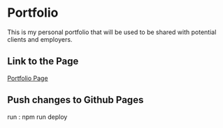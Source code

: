 # Portfolio

This is my personal portfolio that will be used to be shared with potential clients and employers.

## Link to the Page

[Portfolio Page](https://yan-braslavsky.github.io/portfolio)


## Push changes to Github Pages
run : 
npm run deploy   
